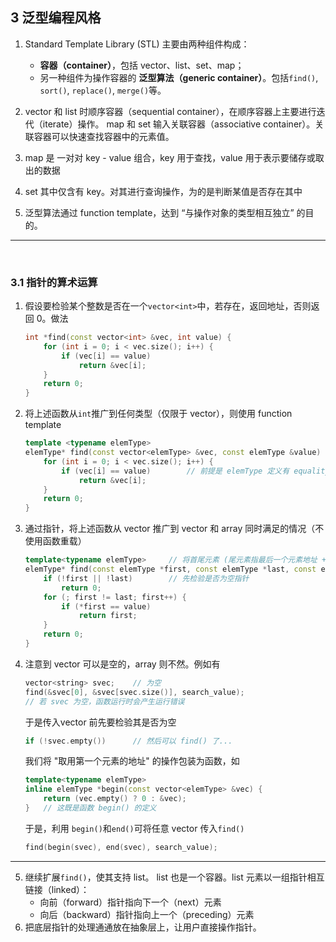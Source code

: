## 3 泛型编程风格

1. Standard Template Library (STL) 主要由两种组件构成：

    - **容器（container）**，包括 vector、list、set、map；
    - 另一种组件为操作容器的 **泛型算法（generic container）**。包括`find()`, `sort()`, `replace()`, `merge()`等。

2. vector 和 list 时顺序容器（sequential container），在顺序容器上主要进行迭代（iterate）操作。
    map 和 set 输入关联容器（associative container）。关联容器可以快速查找容器中的元素值。
3. map 是 一对对 key - value 组合，key 用于查找，value 用于表示要储存或取出的数据
4. set 其中仅含有 key。对其进行查询操作，为的是判断某值是否存在其中
5. 泛型算法通过 function template，达到 “与操作对象的类型相互独立” 的目的。

---

<br/>

### 3.1 指针的算术运算

1. 假设要检验某个整数是否在一个`vector<int>`中，若存在，返回地址，否则返回 0。做法

    ```cpp
    int *find(const vector<int> &vec, int value) {
        for (int i = 0; i < vec.size(); i++) {
            if (vec[i] == value)
                return &vec[i];
        }
        return 0;
    }
    ```

2. 将上述函数从`int`推广到任何类型（仅限于 vector），则使用 function template

    ```cpp
    template <typename elemType>
    elemType* find(const vector<elemType> &vec, const elemType &value) {
        for (int i = 0; i < vec.size(); i++) {
            if (vec[i] == value)		// 前提是 elemType 定义有 equality 运算符
            	return &vec[i];
        }
    	return 0;
    }
    ```

3. 通过指针，将上述函数从 vector 推广到 vector 和 array 同时满足的情况（不使用函数重载）

    ```cpp
    template<typename elemType>		// 将首尾元素 (尾元素指最后一个元素地址 + 1) 的地址作为参数
    elemType* find(const elemType *first, const elemType *last, const elemType &value) {
        if (!first || !last)		// 先检验是否为空指针
            return 0;
        for (; first != last; first++) {
            if (*first == value)
                return first;
        }
        return 0;
    }
    ```

4. 注意到 vector 可以是空的，array 则不然。例如有

    ```cpp
    vector<string> svec;	// 为空
    find(&svec[0], &svec[svec.size()], search_value);
    // 若 svec 为空，函数运行时会产生运行错误
    ```

    于是传入vector 前先要检验其是否为空

    ```cpp
    if (!svec.empty())		// 然后可以 find() 了...
    ```

    我们将 "取用第一个元素的地址" 的操作包装为函数，如

    ```cpp
    template<typename elemType>
    inline elemType *begin(const vector<elemType> &vec) {
        return (vec.empty() ? 0 : &vec);
    }	// 这既是函数 begin() 的定义
    ```

    于是，利用 `begin()`和`end()`可将任意 vector 传入`find()`

    ```cpp
    find(begin(svec), end(svec), search_value);
    ```

---

5. 继续扩展`find()`，使其支持 list。
    list 也是一个容器。list 元素以一组指针相互链接（linked）：
    - 向前（forward）指针指向下一个（next）元素
    - 向后（backward）指针指向上一个（preceding）元素
6. 把底层指针的处理通通放在抽象层上，让用户直接操作指针。


